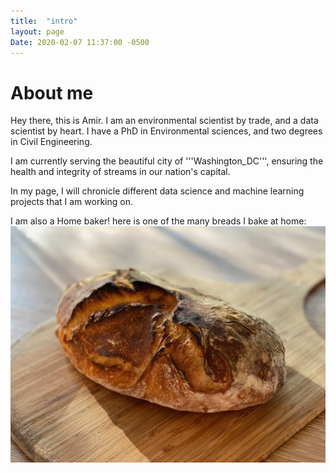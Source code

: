 ```yaml
---
title:  "intro"
layout: page
Date: 2020-02-07 11:37:00 -0500
---
```

# About me

Hey there, this is Amir. I am an environmental scientist by trade, and a data scientist by heart. I have a PhD in Environmental sciences, and two degrees in Civil Engineering.

I am currently serving the beautiful city of '''Washington_DC''', ensuring the health and integrity of streams in our nation's capital.


In my page, I will chronicle different data science and machine learning projects that I am working on.


I am also a Home baker! here is one of the many breads I bake at home:
![my bread](https://raw.githubusercontent.com/CoolSciGuy/coolsciguy.github.io/master/assets/bread.jpeg)

